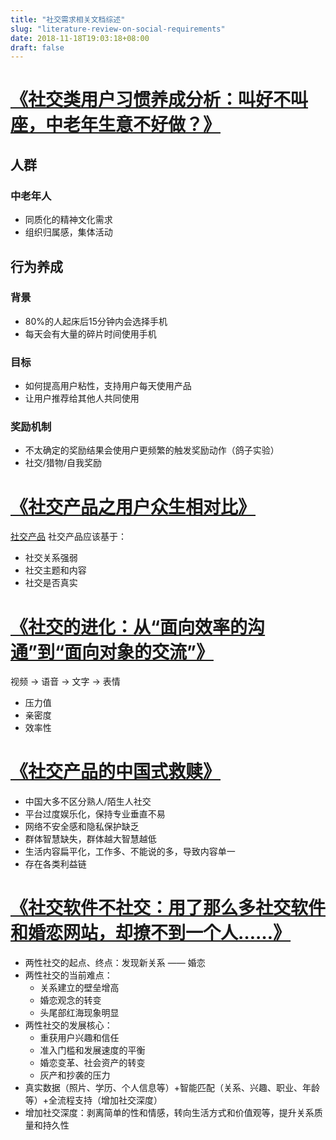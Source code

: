 ```yaml
---
title: "社交需求相关文档综述"
slug: "literature-review-on-social-requirements"
date: 2018-11-18T19:03:18+08:00
draft: false
---
```


# [《社交类用户习惯养成分析：叫好不叫座，中老年生意不好做？》](http://www.woshipm.com/user-research/953211.html)
## 人群
### 中老年人
* 同质化的精神文化需求
* 组织归属感，集体活动
## 行为养成
### 背景
* 80%的人起床后15分钟内会选择手机
* 每天会有大量的碎片时间使用手机
### 目标
* 如何提高用户粘性，支持用户每天使用产品
* 让用户推荐给其他人共同使用
### 奖励机制
* 不太确定的奖励结果会使用户更频繁的触发奖励动作（鸽子实验）
* 社交/猎物/自我奖励

# [《社交产品之用户众生相对比》](http://www.woshipm.com/pd/99552.html)
[社交产品](http://image.woshipm.com/wp-files/2014/08/5113fc9f55a2a23c98d4fdce0b75b742.jpg)
社交产品应该基于：
* 社交关系强弱
* 社交主题和内容
* 社交是否真实

# [《社交的进化：从“面向效率的沟通”到“面向对象的交流”》](http://www.woshipm.com/it/92591.html)
视频 -> 语音 -> 文字 -> 表情
* 压力值
* 亲密度
* 效率性

# [《社交产品的中国式救赎》](http://www.woshipm.com/operate/88038.html)
* 中国大多不区分熟人/陌生人社交
* 平台过度娱乐化，保持专业垂直不易
* 网络不安全感和隐私保护缺乏
* 群体智慧缺失，群体越大智慧越低
* 生活内容扁平化，工作多、不能说的多，导致内容单一
* 存在各类利益链

# [《社交软件不社交：用了那么多社交软件和婚恋网站，却撩不到一个人……》](http://www.woshipm.com/it/841434.html)
* 两性社交的起点、终点：发现新关系 —— 婚恋
* 两性社交的当前难点：
    * 关系建立的壁垒增高
    * 婚恋观念的转变
    * 头尾部红海现象明显
* 两性社交的发展核心：
    * 重获用户兴趣和信任
    * 准入门槛和发展速度的平衡
    * 婚恋变革、社会资产的转变
    * 灰产和抄袭的压力
* 真实数据（照片、学历、个人信息等）+智能匹配（关系、兴趣、职业、年龄等）+全流程支持（增加社交深度）
* 增加社交深度：剥离简单的性和情感，转向生活方式和价值观等，提升关系质量和持久性

